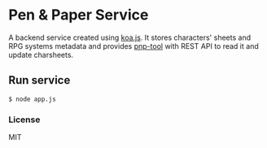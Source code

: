 # Pen & Paper Service

A backend service created using [koa.js](https://github.com/koajs/koa).
It stores characters' sheets and RPG systems metadata and provides [pnp-tool](https://github.com/yara-simargil/pnp-tool) with REST API to read it and update charsheets.

## Run service
```
$ node app.js
```

### License
MIT
